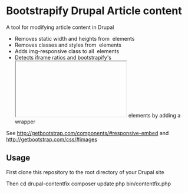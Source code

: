 Bootstrapify Drupal Article content
===================================

A tool for modifying article content in Drupal

* Removes static width and heights from <img /> elements
* Removes classes and styles from <img /> elements
* Adds img-responsive class to all <img /> elements
* Detects iframe ratios and bootstrapify's <iframe></iframe> elements by adding a wrapper

See http://getbootstrap.com/components/#responsive-embed and http://getbootstrap.com/css/#images

## Usage

First clone this repository to the root directory of your Drupal site


Then
	cd drupal-contentfix
	composer update
	php bin/contentfix.php

